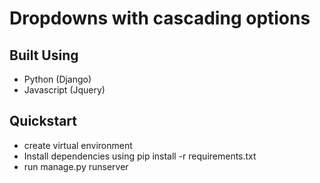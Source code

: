 # Dropdowns with cascading options

## Built Using

- Python (Django)
- Javascript (Jquery)

## Quickstart

- create virtual environment
- Install dependencies using pip install -r requirements.txt
- run manage.py runserver
